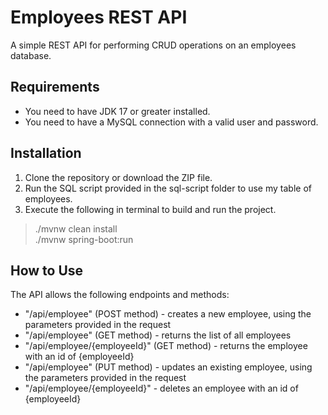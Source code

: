 # Employees REST API
A simple REST API for performing CRUD operations on an employees database.

## Requirements
* You need to have JDK 17 or greater installed.
* You need to have a MySQL connection with a valid user and password.

## Installation
1. Clone the repository or download the ZIP file.
2. Run the SQL script provided in the sql-script folder to use my table of employees.
3. Execute the following in terminal to build and run the project.
> ./mvnw clean install \
> ./mvnw spring-boot:run

## How to Use
The API allows the following endpoints and methods:
* "/api/employee" (POST method) - creates a new employee, using the parameters provided in the request
* "/api/employee" (GET method) - returns the list of all employees
* "/api/employee/{employeeId}" (GET method) - returns the employee with an id of {employeeId}
* "/api/employee" (PUT method) - updates an existing employee, using the parameters provided in the request
* "/api/employee/{employeeId}" - deletes an employee with an id of {employeeId}